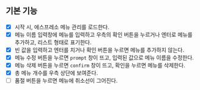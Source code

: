 ## 기본 기능

- [x] 시작 시, 에스프레소 메뉴 관리를 로드한다.
- [x] 메뉴 이름 입력창에 메뉴를 입력하고 우측의 확인 버튼을 누르거나 엔터로 메뉴를 추가하고, 리스트 형태로 표기한다.
- [x] 빈 값을 입력하고 엔터를 치거나 확인 버튼을 누르면 메뉴를 추가하지 않는다.
- [x] 메뉴 수정 버튼을 누르면 `prompt` 창이 뜨고, 입력된 값으로 메뉴 이름을 수정한다.
- [x] 메뉴 삭제 버튼을 누르면 `confirm` 창이 뜨고, 확인을 누르면 메뉴를 삭제한다.
- [x] 총 메뉴 개수를 우측 상단에 보여준다.
- [ ] 품절 버튼을 누르면 메뉴에 취소선이 그어진다.
